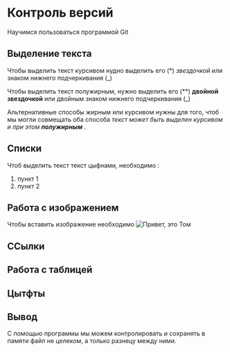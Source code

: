 # Контроль версий

Научимся пользоваться программой Git 

## Выделение текста
Чтобы выделить текст курсивом нудно выделить его (*) *звездочкой* или знаком нижнего подчеркивания (_)

Чтобы выделить текст полужирным, нужно выделить его (**) **двойной звездочкой** или двойным знаком нижнего подчеркивания (_)

Альтернативные способы жирным или курсивом нужны для того, чтоб мы могли совмещать оба способа _текст может быть выделен курсивом и при этом **полужирным**_ .

## Списки

Чтоб выделить текст текст цыфнами, необходимо :
1. пункт 1
2. пункт 2

## Работа с изображением

 Чтобы вставить изображение необходимо ![Привет, это Том](i.webp)
  
## ССылки 

## Работа с таблицей

## Цытфты

## Вывод

С помощью программы мы можем контролировать и сохранять в памяти файл не целеком, а только разнецу между ними. 

